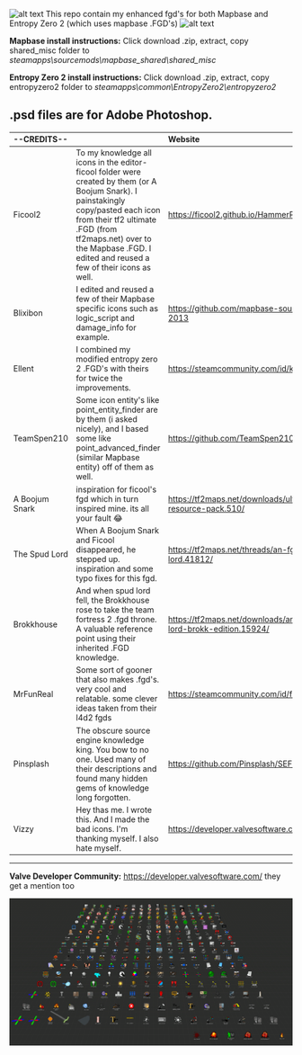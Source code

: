 ![alt text](https://cdn.discordapp.com/emojis/860206945943158844.gif?size=32&quality=lossless) This repo contain my enhanced fgd's for both Mapbase and Entropy Zero 2 (which uses mapbase .FGD's) 
![alt text](https://cdn.discordapp.com/emojis/860206945943158844.gif?size=32&quality=lossless) 

**Mapbase install instructions:** Click download .zip, extract, copy shared_misc folder to *steamapps\sourcemods\mapbase_shared\shared_misc*

**Entropy Zero 2 install instructions:** Click download .zip, extract, copy entropyzero2 folder to *steamapps\common\EntropyZero2\entropyzero2*

.psd files are for Adobe Photoshop.
----

| --CREDITS-- |  | Website |
|:----|------|:-------|
|Ficool2| To my knowledge all icons in the editor-ficool folder were created by them (or A Boojum Snark). I painstakingly copy/pasted each icon from their tf2 ultimate .FGD (from tf2maps.net) over to the Mapbase .FGD. I edited and reused a few of their icons as well.| https://ficool2.github.io/HammerPlusPlus-Website/ |
|Blixibon | I edited and reused a few of their Mapbase specific icons such as logic_script and damage_info for example. | https://github.com/mapbase-source/source-sdk-2013 |
|Ellent| I combined my modified entropy zero 2 .FGD's with theirs for twice the improvements. | https://steamcommunity.com/id/koishis_mr_hat |
| TeamSpen210 | Some icon entity's like point_entity_finder are by them (i asked nicely), and I based some like point_advanced_finder (similar Mapbase entity) off of them as well. | https://github.com/TeamSpen210 |
| A Boojum Snark | inspiration for ficool's fgd which in turn inspired mine. its all your fault 😂 | https://tf2maps.net/downloads/ultimate-mapping-resource-pack.510/ |
| The Spud Lord | When A Boojum Snark and Ficool disappeared, he stepped up. inspiration and some typo fixes for this fgd. | https://tf2maps.net/threads/an-fgd-fit-for-a-lord.41812/ |
| Brokkhouse | And when spud  lord fell, the Brokkhouse rose to take the team fortress 2 .fgd throne. A valuable reference point using their inherited .FGD knowledge. | https://tf2maps.net/downloads/an-fgd-fit-for-a-lord-brokk-edition.15924/ |
| MrFunReal | Some sort of gooner that also makes .fgd's. very cool and relatable. some clever ideas taken from their l4d2 fgds | https://steamcommunity.com/id/funreal (nsfw) |
| Pinsplash | The obscure source engine knowledge king. You bow to no one. Used many of their descriptions and found many hidden gems of knowledge long forgotten. | https://github.com/Pinsplash/SEFGD |
| Vizzy | Hey thas me. I wrote this. And I made the bad icons. I'm thanking myself. I also hate myself. | https://developer.valvesoftware.com/wiki/User:Vizzys |
----
**Valve Developer Community:** 
https://developer.valvesoftware.com/
they get a mention too

![preview](preview.png)
